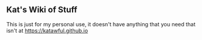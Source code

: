 ## Kat's Wiki of Stuff

This is just for my personal use, it doesn't have anything that you need that isn't at https://katawful.github.io
